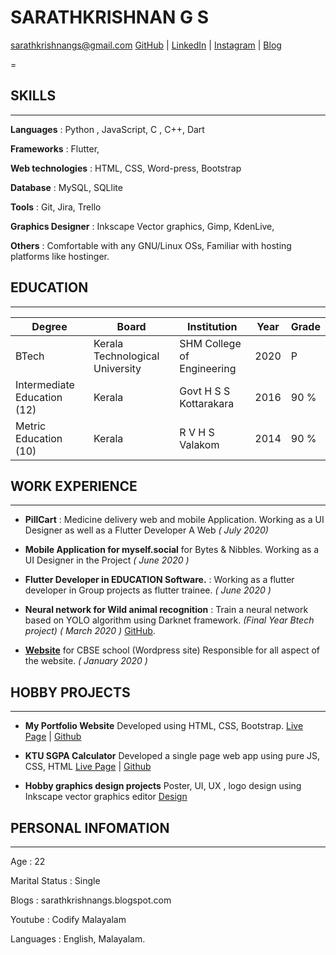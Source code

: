 # SARATHKRISHNAN G S
[sarathkrishnangs@gmail.com](mailto:sarathkrishnangs@gmail.com)
[GitHub](https://github.com/Sarathkrishnan) | [LinkedIn](https://www.linkedin.com/in/sarath-krishnan-g-s-aa9b19147/) | [Instagram](https://www.instagram.com/sarathkrishnan.gs/) | [Blog](https://sarathkrishnangs.blogspot.com/)

=

## SKILLS
---
**Languages**
: Python , JavaScript, C , C++, Dart

**Frameworks**
: Flutter, 

**Web technologies**
: HTML, CSS, Word-press, Bootstrap

**Database**
: MySQL,  SQLlite

**Tools**
: Git, Jira, Trello

**Graphics Designer**
: Inkscape Vector graphics, Gimp, KdenLive,

**Others**
: Comfortable with any GNU/Linux OSs, Familiar with hosting platforms like hostinger.



## EDUCATION
---
Degree | Board | Institution | Year | Grade
------------ | ------------- | ------------ | ------------- | -------------
BTech | Kerala Technological University | SHM College of Engineering	| 2020 | P
Intermediate Education (12) | Kerala | Govt H S S Kottarakara | 2016 | 90 %
Metric Education (10) | Kerala | R V H S Valakom | 2014 | 90 %

## WORK EXPERIENCE
---
- **PillCart**
: Medicine delivery web and mobile Application. Working as     a UI Designer as well as a Flutter Developer A Web *( July 2020)* 

- **Mobile Application for myself.social** for Bytes & Nibbles. Working as a UI Designer in the Project *( June 2020 )*

- **Flutter     Developer in EDUCATION Software.**
: Working as     a flutter developer in Group projects as flutter trainee. *( June 2020 )*     
     
- **Neural     network for Wild animal recognition**
: Train a     neural network based on YOLO algorithm using Darknet framework. *(Final Year Btech project)    ( March 2020 )* [GitHub](https://github.com/Sarathkrishnan/yolo-meta).

- **[Website](https://tdbcskadakkal.in/)** for CBSE school (Wordpress site) Responsible     for all aspect of the website. *( January 2020 )*


## HOBBY PROJECTS
---
- **My Portfolio Website** Developed     using HTML, CSS, Bootstrap.
[Live Page]()  | [Github]()       
     
- **KTU SGPA Calculator** Developed a     single page web app using pure JS, CSS, HTML
[Live Page]()  | [Github]()

- **Hobby     graphics design projects** Poster, UI,     UX , logo design using Inkscape vector graphics editor
[Design]()


## PERSONAL INFOMATION
---
Age
: 22

Marital Status
: Single

Blogs
: sarathkrishnangs.blogspot.com

Youtube
: Codify Malayalam

Languages
: English, Malayalam.





